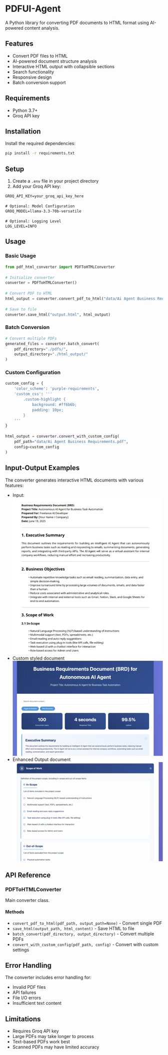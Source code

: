 # PDFUI-Agent

A Python library for converting PDF documents to HTML format using AI-powered content analysis.

## Features

- Convert PDF files to HTML
- AI-powered document structure analysis
- Interactive HTML output with collapsible sections
- Search functionality
- Responsive design
- Batch conversion support

## Requirements

- Python 3.7+
- Groq API key

## Installation

Install the required dependencies:

```bash
pip install -r requirements.txt
```

## Setup

1. Create a `.env` file in your project directory
2. Add your Groq API key:

```
GROQ_API_KEY=your_groq_api_key_here

# Optional: Model Configuration
GROQ_MODEL=llama-3.3-70b-versatile

# Optional: Logging Level
LOG_LEVEL=INFO
```

## Usage

### Basic Usage

```python
from pdf_html_converter import PDFToHTMLConverter

# Initialize converter
converter = PDFToHTMLConverter()

# Convert PDF to HTML
html_output = converter.convert_pdf_to_html("data/Ai Agent Business Requirements.pdf")

# Save to file
converter.save_html("output.html", html_output)
```

### Batch Conversion

```python
# Convert multiple PDFs
generated_files = converter.batch_convert(
    pdf_directory="./pdfs/",
    output_directory="./html_output/"
)
```

### Custom Configuration

```python
custom_config = {
    'color_scheme': 'purple-requirements',
    'custom_css': '''
        .custom-highlight {
            background: #ff6b6b;
            padding: 10px;
        }
    '''
}

html_output = converter.convert_with_custom_config(
    pdf_path="data/Ai Agent Business Requirements.pdf",
    config=custom_config
)
```

## Input-Output Examples

The converter generates interactive HTML documents with various features:

- Input:
  ![Input](data/input.png)
- Custom styled document
  ![custom styled document](output/custom_styled_output.png)
- Enhanced Output document
  ![Enhanced output document](output/enhanced_document_output.png)

## API Reference

### PDFToHTMLConverter

Main converter class.

#### Methods

- `convert_pdf_to_html(pdf_path, output_path=None)` - Convert single PDF
- `save_html(output_path, html_content)` - Save HTML to file
- `batch_convert(pdf_directory, output_directory)` - Convert multiple PDFs
- `convert_with_custom_config(pdf_path, config)` - Convert with custom settings

## Error Handling

The converter includes error handling for:

- Invalid PDF files
- API failures
- File I/O errors
- Insufficient text content

## Limitations

- Requires Groq API key
- Large PDFs may take longer to process
- Text-based PDFs work best
- Scanned PDFs may have limited accuracy
